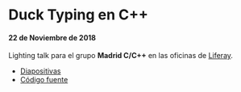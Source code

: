 # Duck Typing en C++
#### 22 de Noviembre de 2018

Lighting talk para el grupo **Madrid C/C++** en las oficinas de [Liferay](https://www.liferay.com/es/home).

* [Diapositivas](http://htmlpreview.github.io/?https://github.com/newlawrence/Talks/blob/master/181122_duck_typing/duck_typing.slides.html#/)
* [Código fuente](https://github.com/newlawrence/Talks/tree/master/181122_duck_typing/source)
